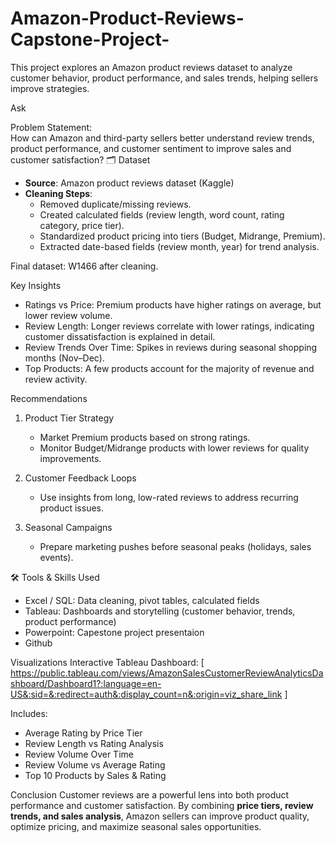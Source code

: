 # Amazon-Product-Reviews-Capstone-Project-
This project explores an Amazon product reviews dataset to analyze customer behavior, product performance, and sales trends, helping sellers improve strategies.  

Ask

Problem Statement:  
How can Amazon and third-party sellers better understand review trends, product performance, and customer sentiment to improve sales and customer satisfaction?
🗂 Dataset
- **Source**: Amazon product reviews dataset (Kaggle)  
- **Cleaning Steps**:
  - Removed duplicate/missing reviews.  
  - Created calculated fields (review length, word count, rating category, price tier).  
  - Standardized product pricing into tiers (Budget, Midrange, Premium).  
  - Extracted date-based fields (review month, year) for trend analysis.  

Final dataset: W1466 after cleaning.

Key Insights
- Ratings vs Price: Premium products have higher ratings on average, but lower review volume.  
- Review Length: Longer reviews correlate with lower ratings, indicating customer dissatisfaction is explained in detail.  
- Review Trends Over Time: Spikes in reviews during seasonal shopping months (Nov–Dec).  
- Top Products: A few products account for the majority of revenue and review activity.  

 Recommendations
1. Product Tier Strategy  
   - Market Premium products based on strong ratings.  
   - Monitor Budget/Midrange products with lower reviews for quality improvements.  

2. Customer Feedback Loops  
   - Use insights from long, low-rated reviews to address recurring product issues.  

3. Seasonal Campaigns  
   - Prepare marketing pushes before seasonal peaks (holidays, sales events).  


 🛠 Tools & Skills Used
- Excel / SQL: Data cleaning, pivot tables, calculated fields  
- Tableau: Dashboards and storytelling (customer behavior, trends, product performance)
- Powerpoint: Capestone project presentaion
- Github 


 Visualizations
Interactive Tableau Dashboard: [ https://public.tableau.com/views/AmazonSalesCustomerReviewAnalyticsDashboard/Dashboard1?:language=en-US&:sid=&:redirect=auth&:display_count=n&:origin=viz_share_link ]  

Includes:  
- Average Rating by Price Tier  
- Review Length vs Rating Analysis  
- Review Volume Over Time  
- Review Volume vs Average Rating  
- Top 10 Products by Sales & Rating  

Conclusion
Customer reviews are a powerful lens into both product performance and customer satisfaction. By combining **price tiers, review trends, and sales analysis**, Amazon sellers can improve product quality, optimize pricing, and maximize seasonal sales opportunities.  


